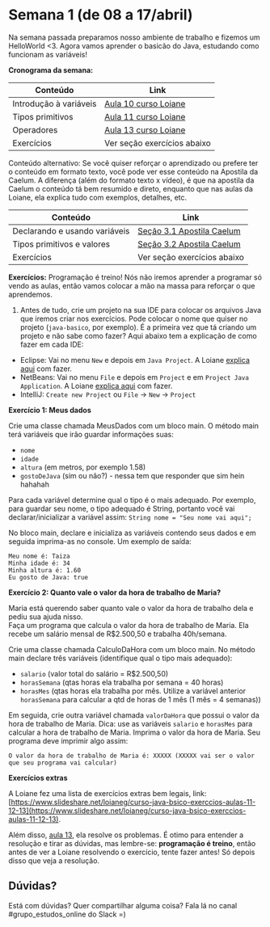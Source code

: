 # Semana 1 (de 08 a 17/abril)

Na semana passada preparamos nosso ambiente de trabalho e fizemos um HelloWorld <3. 
Agora vamos aprender o basicão do Java, estudando como funcionam as variáveis! 


**Cronograma da semana:**

| Conteúdo | Link |
| --- | --- |
| Introdução à variáveis | [Aula 10 curso Loiane](https://www.youtube.com/watch?v=ELBqT_rueAQ&list=PLGxZ4Rq3BOBq0KXHsp5J3PxyFaBIXVs3r&index=13) |
| Tipos primitivos | [Aula 11 curso Loiane](https://www.youtube.com/watch?v=aqiB58NpKLw&list=PLGxZ4Rq3BOBq0KXHsp5J3PxyFaBIXVs3r&index=14) |
| Operadores | [Aula 13 curso Loiane](https://www.youtube.com/watch?v=199tKAE6sxo&list=PLGxZ4Rq3BOBq0KXHsp5J3PxyFaBIXVs3r&index=16) |
| Exercícios | Ver seção exercícios abaixo |


Conteúdo alternativo: 
Se você quiser reforçar o aprendizado ou prefere ter o conteúdo em formato texto, você pode ver esse conteúdo na Apostila da Caelum.
A diferença (além do formato texto x vídeo), é que na apostila da Caelum o conteúdo tá bem resumido e direto, enquanto que nas aulas da Loiane, ela explica tudo com exemplos, detalhes, etc.

| Conteúdo | Link |
| --- | --- |
| Declarando e usando variáveis | [Seção 3.1 Apostila Caelum](https://www.caelum.com.br/apostila-java-orientacao-objetos/variaveis-primitivas-e-controle-de-fluxo/#declarando-e-usando-variveis) |
| Tipos primitivos e valores | [Seção 3.2 Apostila Caelum](https://www.caelum.com.br/apostila-java-orientacao-objetos/variaveis-primitivas-e-controle-de-fluxo/#tipos-primitivos-e-valores) |
| Exercícios | Ver seção exercícios abaixo |


**Exercícios:**
Programação é treino! Nós não iremos aprender a programar só vendo as aulas, então vamos colocar a mão na massa para reforçar o que aprendemos.

1. Antes de tudo, crie um projeto na sua IDE para colocar os arquivos Java que iremos criar nos exercícios. Pode colocar o nome que quiser no projeto (`java-basico`, por exemplo).
É a primeira vez que tá criando um projeto e não sabe como fazer? Aqui abaixo tem a explicação de como fazer em cada IDE:

  * Eclipse: Vai no menu `New` e depois em `Java Project`.  A Loiane [explica aqui](https://youtu.be/74QEhBpzixs?list=PLGxZ4Rq3BOBq0KXHsp5J3PxyFaBIXVs3r&t=1352) com fazer.
  * NetBeans: Vai no menu `File` e depois em `Project` e em `Project Java Application`.  A Loiane [explica aqui](https://youtu.be/74QEhBpzixs?list=PLGxZ4Rq3BOBq0KXHsp5J3PxyFaBIXVs3r&t=1842) com fazer.
  * IntelliJ: `Create new Project` ou `File` -> `New` -> `Project`  

**Exercício 1: Meus dados**

Crie uma classe chamada MeusDados com um bloco main. O método main terá variáveis que irão guardar informações suas: 
* `nome` 
* `idade`
* `altura` (em metros, por exemplo 1.58)
* `gostoDeJava` (sim ou não?) - nessa tem que responder que sim hein hahahah

Para cada variável determine qual o tipo é o mais adequado. Por exemplo, para guardar seu nome, o tipo adequado é String, portanto você vai declarar/inicializar a variável assim:
`String nome = "Seu nome vai aqui";`

No bloco main, declare e inicializa as variáveis contendo seus dados e em seguida imprima-as no console. Um exemplo de saída:

```
Meu nome é: Taiza
Minha idade é: 34
Minha altura é: 1.60
Eu gosto de Java: true
```

**Exercício 2: Quanto vale o valor da hora de trabalho de Maria?**

Maria está querendo saber quanto vale o valor da hora de trabalho dela e pediu sua ajuda nisso.   
Faça um programa que calcula o valor da hora de trabalho de Maria. Ela recebe um salário mensal de R$2.500,50 e trabalha 40h/semana. 
 
Crie uma classe chamada CalculoDaHora com um bloco main. No método main declare três variáveis (identifique qual o tipo mais adequado): 
* `salario` (valor total do salário = R$2.500,50) 
* `horasSemana` (qtas horas ela trabalha por semana = 40 horas)
* `horasMes` (qtas horas ela trabalha por mês. Utilize a variável anterior `horasSemana` para calcular a qtd de horas de 1 mês (1 mês = 4 semanas))

Em seguida, crie outra variável chamada `valorDaHora` que possui o valor da hora de trabalho de Maria. Dica: use as variáveis `salario` e `horasMes` para calcular a hora de trabalho de Maria. Imprima o valor da hora de Maria. Seu programa deve imprimir algo assim:

```
O valor da hora de trabalho de Maria é: XXXXX (XXXXX vai ser o valor que seu programa vai calcular)
```

**Exercícios extras**

A Loiane fez uma lista de exercícios extras bem legais, link: [https://www.slideshare.net/loianeg/curso-java-bsico-exerccios-aulas-11-12-13](https://www.slideshare.net/loianeg/curso-java-bsico-exerccios-aulas-11-12-13).

Além disso, [aula 13](https://www.youtube.com/watch?v=199tKAE6sxo&list=PLGxZ4Rq3BOBq0KXHsp5J3PxyFaBIXVs3r&index=16), ela resolve os problemas. É otimo para entender a resolução e tirar as dúvidas, mas lembre-se: **programação é treino**, então antes de ver a Loiane resolvendo o exercício, tente fazer antes! Só depois disso que veja a resolução.


## Dúvidas?
Está com dúvidas? Quer compartilhar alguma coisa? Fala lá no canal #grupo_estudos_online do Slack =)


